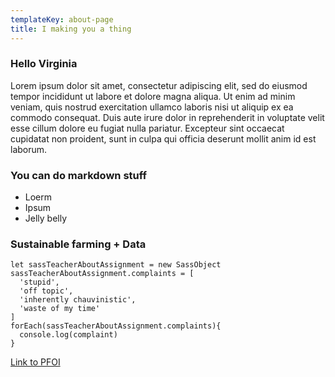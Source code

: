```yaml
---
templateKey: about-page
title: I making you a thing
---
```

### Hello Virginia

Lorem ipsum dolor sit amet, consectetur adipiscing elit, sed do eiusmod tempor incididunt ut labore et dolore magna aliqua. Ut enim ad minim veniam, quis nostrud exercitation ullamco laboris nisi ut aliquip ex ea commodo consequat. Duis aute irure dolor in reprehenderit in voluptate velit esse cillum dolore eu fugiat nulla pariatur. Excepteur sint occaecat cupidatat non proident, sunt in culpa qui officia deserunt mollit anim id est laborum.

### You can do markdown stuff

* Loerm
* Ipsum
* Jelly belly

### Sustainable farming + Data

```
let sassTeacherAboutAssignment = new SassObject
sassTeacherAboutAssignment.complaints = [
  'stupid',
  'off topic',
  'inherently chauvinistic',
  'waste of my time'
]
forEach(sassTeacherAboutAssignment.complaints){
  console.log(complaint)
}
```

[Link to PFOI](https://practicalfarmers.org/)
